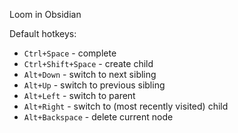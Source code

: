 Loom in Obsidian

Default hotkeys:
- `Ctrl+Space` - complete  
- `Ctrl+Shift+Space` - create child  
- `Alt+Down` - switch to next sibling  
- `Alt+Up` - switch to previous sibling  
- `Alt+Left` - switch to parent  
- `Alt+Right` - switch to (most recently visited) child  
- `Alt+Backspace` - delete current node
